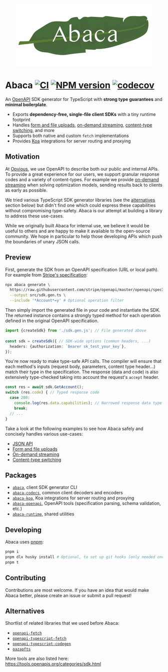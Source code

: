 <p align="center">
  <img src="assets/logo.png" height="200" stype="margin: 2em;"/>
</p>

# Abaca [![CI](https://github.com/opvious/abaca/actions/workflows/ci.yml/badge.svg)](https://github.com/opvious/abaca/actions/workflows/ci.yml) [![NPM version](https://img.shields.io/npm/v/abaca.svg)](https://www.npmjs.com/package/abaca) [![codecov](https://codecov.io/gh/opvious/abaca/branch/main/graph/badge.svg?token=XuV2bcZPjJ)](https://codecov.io/gh/opvious/abaca)

An [OpenAPI][] SDK generator for TypeScript with __strong type guarantees__ and
__minimal boilerplate__.

+ Exports __dependency-free, single-file client SDKs__ with a tiny runtime
  footprint
+ Handles [form and file uploads](/examples/forms-and-files), [on-demand
  streaming](/examples/on-demand-streaming), [content-type
  switching](/examples/content-types), and more
+ Supports both native and custom `fetch` implementations
+ Provides [Koa][] integrations for server routing and proxying


## Motivation

At [Opvious][], we use OpenAPI to describe both our public and internal APIs. To
provide a great experience for our users, we support granular response codes and
a variety of content-types. For example we provide [on-demand
streaming](examples/on-demand-streaming) when solving optimization models,
sending results back to clients as early as possible.

We tried various TypeScript SDK generator libraries (see the
[alternatives](#alternatives) section below) but didn't find one which could
express these capabilities without compromising type-safety. Abaca is our
attempt at building a library to address these use-cases.

While we originally built Abaca for internal use, we believe it would be useful
to others and are happy to make it available to the open-source community. We
hope in particular to help those developing APIs which push the boundaries of
unary JSON calls.


## Preview

First, generate the SDK from an OpenAPI specification (URL or local path). For
example from [Stripe's specification](https://github.com/stripe/openapi):

```sh
npx abaca generate \
  https://raw.githubusercontent.com/stripe/openapi/master/openapi/spec3.yaml \
  --output src/sdk.gen.ts \
  --include '*Account*=y' # Optional operation filter
```

Then simply import the generated file in your code and instantiate the SDK. The
returned instance contains a strongly typed method for each operation defined in
the original OpenAPI specification.

```typescript
import {createSdk} from './sdk.gen.js'; // File generated above

const sdk = createSdk({ // SDK-wide options (common headers, ...)
  headers: {authorization: `Bearer sk_test_your_key`},
});
```

You're now ready to make type-safe API calls. The compiler will ensure that each
method's inputs (request body, parameters, content type header...) match their
type in the specification. The response (data and code) is also extensively
type-checked taking into account the request's `accept` header.

```typescript
const res = await sdk.GetAccount();
switch (res.code) { // Typed response code
  case 200:
    console.log(res.data.capabilities); // Narrowed response data type
    break;
  // ...
}
```

Take a look at the following examples to see how Abaca safely and concisely
handles various use-cases:

+ [JSON API](/examples/json)
+ [Form and file uploads](/examples/forms-and-files)
+ [On-demand streaming](/examples/on-demand-streaming)
+ [Content-type switching](/examples/content-types)


## Packages

+ [`abaca`](/packages/abaca), client SDK generator CLI
+ [`abaca-codecs`](/packages/abaca-codecs), common client decoders and encoders
+ [`abaca-koa`](/packages/abaca-koa), Koa integrations for server routing and
  proxying
+ [`abaca-openapi`](/packages/abaca-openapi), OpenAPI tools (specification
  parsing, schema validation, etc.)
+ [`abaca-runtime`](/packages/abaca-runtime), shared utilities


## Developing

Abaca uses [pnpm](https://pnpm.io/):

```sh
pnpm i
pnpm dlx husky install # Optional, to set up git hooks (only needed once)
pnpm t
```


## Contributing

Contributions are most welcome. If you have an idea that would make Abaca
better, please create an issue or submit a pull request!


## Alternatives

Shortlist of related libraries that we used before Abaca:

+ [`openapi-fetch`](https://github.com/drwpow/openapi-typescript)
+ [`openapi-typescript-fetch`](https://github.com/ajaishankar/openapi-typescript-fetch)
+ [`openapi-typescript-codegen`](https://github.com/ferdikoomen/openapi-typescript-codegen)
+ [`oazapfts`](https://github.com/oazapfts/oazapfts)

More tools are also listed here: https://tools.openapis.org/categories/sdk.html


[Koa]: https://koajs.com
[OpenAPI]: https://www.openapis.org
[Opvious]: https://www.opvious.io
